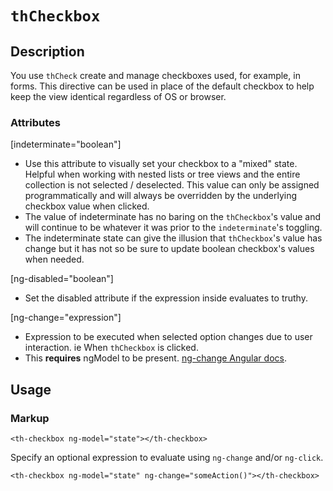 # `thCheckbox`

## Description

You use `thCheck` create and manage checkboxes used, for example, in forms. This directive can be used in place of the default checkbox to help keep the view identical regardless of OS or browser.

### Attributes

[indeterminate="boolean"]
- Use this attribute to visually set your checkbox to a "mixed" state. Helpful when working with nested
lists or tree views and the entire collection is not selected / deselected. This value can only be assigned
programmatically and will always be overridden by the underlying checkbox value when clicked.
- The value of indeterminate has no baring on the `thCheckbox`'s value and will continue to be whatever
it was prior to the `indeterminate`'s toggling.
- The indeterminate state can give the illusion that `thCheckbox`'s value has change but it has not
so be sure to update boolean checkbox's values when needed.

[ng-disabled="boolean"]
- Set the disabled attribute if the expression inside evaluates to truthy.

[ng-change="expression"]
- Expression to be executed when selected option changes due to user interaction. ie When `thCheckbox`
is clicked.
- This **requires** ngModel to be present.
[ng-change Angular docs](https://docs.angularjs.org/api/ng/directive/ngChange).

## Usage

### Markup
```
<th-checkbox ng-model="state"></th-checkbox>
```
Specify an optional expression to evaluate using `ng-change` and/or `ng-click`.
```
<th-checkbox ng-model="state" ng-change="someAction()"></th-checkbox>

```
